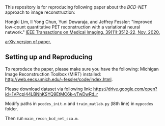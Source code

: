 This repository is for reproducing following paper
about the *BCD-NET* approach to image reconstruction: 

Hongki Lim, Il Yong Chun, Yuni Dewaraja, and Jeffrey Fessler:
"Improved low-count quantitative PET reconstruction with a variational neural network."
[IEEE Transactions on Medical Imaging, 39(11):3512-22, Nov. 2020.](http://doi.org/10.1109/TMI.2020.2998480)

[arXiv version of paper.](https://arxiv.org/abs/1906.02327)


## Setting up and Reproducing

To reproduce the paper, please make sure you have the following:
Michigan Image Reconstruction Toolbox (MIRT) installed:
http://web.eecs.umich.edu/~fessler/code/index.html.  

Please download dataset via following link: 
https://drive.google.com/open?id=1VPcpI44LBNhKSYQ9EtMC6k-vTwDwRd_r

Modify paths in `pcodes_init.m` and `train_matlab.py` (l8th line) in `mypcodes` folder.

Then run `main_recon_bcd_net_sca.m`.
